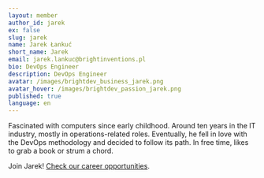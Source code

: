 ```yaml
---
layout: member
author_id: jarek
ex: false
slug: jarek
name: Jarek Łankuć
short_name: Jarek
email: jarek.lankuc@brightinventions.pl
bio: DevOps Engineer
description: DevOps Engineer
avatar: /images/brightdev_business_jarek.png
avatar_hover: /images/brightdev_passion_jarek.png
published: true
language: en
---
```

Fascinated with computers since early childhood. Around ten years in the IT industry, mostly in operations-related roles. Eventually, he fell in love with the DevOps methodology and decided to follow its path. In free time, likes to grab a book or strum a chord. 

Join Jarek! [Check our career opportunities](https://brightinventions.pl/career).